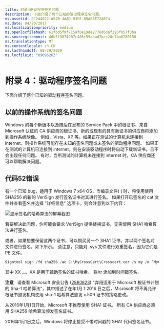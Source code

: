 ```yaml
---
title: 附录4驱动程序签名问题
description: 下面介绍了两个已知的驱动程序签名问题。
ms.assetid: EC244022-A02B-4AAD-93EE-B9AE3E72A674
ms.date: 04/20/2017
ms.localizationpriority: medium
ms.openlocfilehash: 61fbd5f9f715af0e19de2778d6daf295f057f3ba
ms.sourcegitcommit: 4db5f9874907c405c59aaad7bcc28c7ba8280150
ms.translationtype: MT
ms.contentlocale: zh-CN
ms.lasthandoff: 08/29/2020
ms.locfileid: "89096263"
---
```

# <a name="appendix-4-driver-signing-issues"></a>附录 4：驱动程序签名问题


下面介绍了两个已知的驱动程序签名问题。

## <a name="signing-issue-with-previous-os"></a>以前的操作系统的签名问题


Windows 的每个新版本以及随后在发布的 Service Pack 中的根证书、来自 Microsoft 认证的 CA 供应商的根证书、新的或现有的具有新证书的供应商将添加到操作系统映像。 例如，Vista、XP 等。如果正在测试的计算机未连接到 internet，则操作系统可能存在未知的签名问题或未签名的驱动程序问题。 如果正在测试的计算机已连接到 internet，则在安装驱动程序时将自动下载新证书，且不会出现任何问题。 有时，当所测试的计算机未连接到 internet 时，CA 供应商还可以帮助解决问题。

## <a name="code-52-error"></a>代码52错误


有一个已知 bug，适用于 Windows 7 x64 OS，当编录文件)  ( 时，将使用使用 SHA256 的新的 VeriSign 发行签名证书对其进行签名。 如果打开已签名的 cat 文件并查看签名并选择 "详细信息" 选项卡，则会注意到以下内容：

![显示签名的哈希算法的屏幕截图](images/tutorialcertsignaturehashalg.png)

若要解决此问题，你可能会要求 VeriSign 提供替换证书，无需使用 SHA1 哈希算法进行签名。

或者，如果想要保留这两个证书，可以购买另一个 SHA1 证书，并以两个签名对文件进行签名，如下所示。 请注意，只能对 .sys 文件进行双重签名，因为它们是 PE 文件。

```cpp
Signtool sign /fd sha256 /ac C:\MyCrossCert\Crosscert.cer /s my /n “MyCompany Inc. “ /ph /as /sha1 XX...XX C:\DriverDir\toaster.SYS
```

其中 XX .。。XX 是用于辅助签名的证书哈希。 将/tr 添加到时间戳签名。

**注意**   请查看 Microsoft 安全公告 ([2880823](/security-updates/SecurityAdvisories/2016/2880823)) "弃用适用于 Microsoft 根证书计划的 Sha-1 哈希算法"，其中描述了在年1月 1 2016 日之后，Microsoft 将不再允许根证书颁发机构使用 sha-1 哈希算法颁发 x.509 证书的策略更改。

 

从2016年1月1日开始，Microsoft 不推荐使用 SHA1 证书。 所有 CA 供应商必须用 SHA256 哈希算法颁发签名证书。

2016年1月1日之后，Windows 将停止接受不带时间戳的 SHA1 代码签名证书。

 


